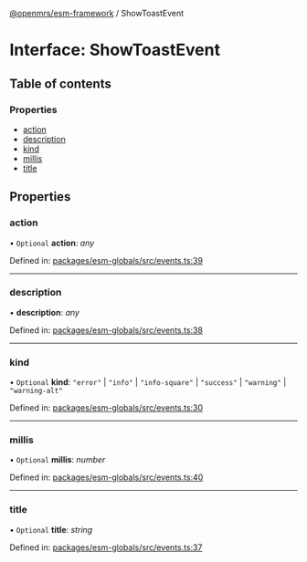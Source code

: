 [@openmrs/esm-framework](../API.md) / ShowToastEvent

# Interface: ShowToastEvent

## Table of contents

### Properties

- [action](showtoastevent.md#action)
- [description](showtoastevent.md#description)
- [kind](showtoastevent.md#kind)
- [millis](showtoastevent.md#millis)
- [title](showtoastevent.md#title)

## Properties

### action

• `Optional` **action**: *any*

Defined in: [packages/esm-globals/src/events.ts:39](https://github.com/openmrs/openmrs-esm-core/blob/master/packages/esm-globals/src/events.ts#L39)

___

### description

• **description**: *any*

Defined in: [packages/esm-globals/src/events.ts:38](https://github.com/openmrs/openmrs-esm-core/blob/master/packages/esm-globals/src/events.ts#L38)

___

### kind

• `Optional` **kind**: ``"error"`` \| ``"info"`` \| ``"info-square"`` \| ``"success"`` \| ``"warning"`` \| ``"warning-alt"``

Defined in: [packages/esm-globals/src/events.ts:30](https://github.com/openmrs/openmrs-esm-core/blob/master/packages/esm-globals/src/events.ts#L30)

___

### millis

• `Optional` **millis**: *number*

Defined in: [packages/esm-globals/src/events.ts:40](https://github.com/openmrs/openmrs-esm-core/blob/master/packages/esm-globals/src/events.ts#L40)

___

### title

• `Optional` **title**: *string*

Defined in: [packages/esm-globals/src/events.ts:37](https://github.com/openmrs/openmrs-esm-core/blob/master/packages/esm-globals/src/events.ts#L37)
